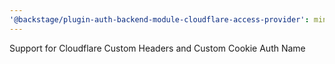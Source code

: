 ```yaml
---
'@backstage/plugin-auth-backend-module-cloudflare-access-provider': minor
---
```


Support for Cloudflare Custom Headers and Custom Cookie Auth Name
